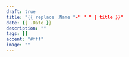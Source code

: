 ```yaml
---
draft: true
title: "{{ replace .Name "-" " " | title }}"
date: {{ .Date }}
description: ""
tags: []
accent: "#fff"
image: ""
---
```


